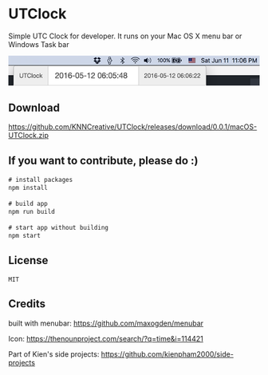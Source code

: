 # UTClock
Simple UTC Clock for developer. It runs on your Mac OS X menu bar or Windows Task bar

![UTClock Screenshot](screenshot.png "UTClock Screenshot")

## Download
https://github.com/KNNCreative/UTClock/releases/download/0.0.1/macOS-UTClock.zip

## If you want to contribute, please do :)

    # install packages
    npm install

    # build app
    npm run build

    # start app without building
    npm start

## License
    MIT

## Credits

built with menubar: https://github.com/maxogden/menubar

Icon: https://thenounproject.com/search/?q=time&i=114421

Part of Kien's side projects: https://github.com/kienpham2000/side-projects
